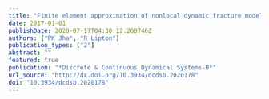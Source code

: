 ```yaml
---
title: "Finite element approximation of nonlocal dynamic fracture models"
date: 2017-01-01
publishDate: 2020-07-17T04:30:12.200746Z
authors: ["PK Jha", "R Lipton"]
publication_types: ["2"]
abstract: ""
featured: true
publication: "*Discrete & Continuous Dynamical Systems-B*"
url_source: "http://dx.doi.org/10.3934/dcdsb.2020178"
doi: "10.3934/dcdsb.2020178"
---
```


